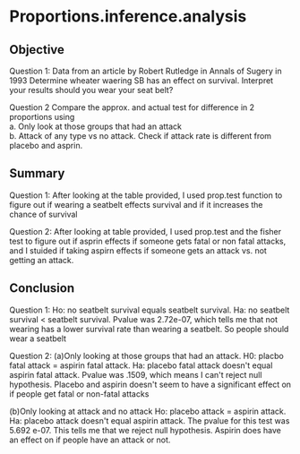 # Proportions.inference.analysis

## Objective
Question 1: Data from an article by Robert Rutledge in Annals of Sugery in 1993
Determine wheater waering SB has an effect on survival. Interpret your results should you wear your seat belt?

Question 2 Compare the approx. and actual test for difference in 2 proportions using                                              
a. Only look at those groups that had an attack                                                         
b. Attack of any type vs no attack. Check if attack rate is different from placebo and asprin. 

## Summary
Question 1: After looking at the table provided, I used prop.test function to figure out if wearing a seatbelt effects survival
and if it increases the chance of survival

Question 2: After looking at table provided, I used prop.test and the fisher test to figure out if asprin effects if someone gets 
fatal or non fatal attacks, and I stuided if taking aspirn effects if someone gets an attack vs. not getting an attack. 

## Conclusion
Question 1:
Ho: no seatbelt survival equals seatbelt survival. Ha:  no seatbelt survival < seatbelt survival. 
Pvalue was 2.72e-07, which tells me that not wearing has a lower survival rate than wearing a seatbelt.
So people should wear a seatbelt

Question 2:
(a)Only looking at those groups that had an attack. 
H0: placbo fatal attack = aspirin fatal attack. Ha: placebo fatal attack doesn't equal aspirin fatal attack. 
Pvalue was .1509, which means I can't reject null hypothesis. 
Placebo and aspirin doesn't seem to have a significant effect on if people get fatal or non-fatal attacks

(b)Only looking at attack and no attack
Ho: placebo attack = aspirin attack. Ha: placebo attack doesn't equal aspirin attack. 
The pvalue for this test was 5.692 e-07. This tells me that we reject null hypothesis. 
Aspirin does have an effect on if people have an attack or not. 
